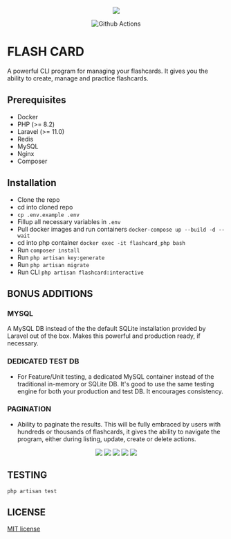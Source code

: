 <p align="center"><img src="resources/images/flashcard-logo.png"></p>

<p align="center">
<img alt="Github Actions" src="https://img.shields.io/badge/version-1.0.0-limegreen?style=plastic">
</p>

# FLASH CARD

A powerful CLI program for managing your flashcards. It gives you the ability to create, manage and practice flashcards. 

## Prerequisites
- Docker
- PHP (>= 8.2)
- Laravel (>= 11.0)
- Redis
- MySQL
- Nginx
- Composer

## Installation
- Clone the repo
- cd into cloned repo
- `cp .env.example .env`
- Fillup all necessary variables in `.env`
- Pull docker images and run containers `docker-compose up --build -d --wait`
- cd into php container `docker exec -it flashcard_php bash`
- Run `composer install`
- Run `php artisan key:generate`
- Run `php artisan migrate`
- Run CLI `php artisan flashcard:interactive`


## BONUS ADDITIONS
### MYSQL 
A MySQL DB instead of the the default SQLite installation provided by Laravel out of the box. Makes this powerful and production ready, if necessary. 
### DEDICATED TEST DB 
- For Feature/Unit testing, a dedicated MySQL container instead of the traditional in-memory or SQLite DB. It's good to use the same testing engine for both your production and test DB. It encourages consistency.
### PAGINATION
- Ability to paginate the results. This will be fully embraced by users with hundreds or thousands of flashcards, it gives the ability to navigate the program, either during listing, update, create or delete actions. 

<p align="center">
<img src="resources/images/statistics1.png">
 <img src="resources/images/list.png">
 <img src="resources/images/update.png">
 <img src="resources/images/practice.png">
 <img src="resources/images/test.png">
 
## TESTING
```
php artisan test
```

## LICENSE
[MIT license](https://opensource.org/licenses/MIT)